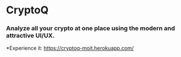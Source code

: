 # CryptoQ
### Analyze all your crypto at one place using the modern and attractive UI/UX.

*Experience it: https://cryptoq-moit.herokuapp.com/
